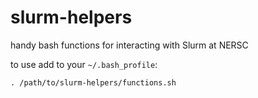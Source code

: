 # slurm-helpers
handy bash functions for interacting with Slurm at NERSC

to use add to your `~/.bash_profile`:

    . /path/to/slurm-helpers/functions.sh

